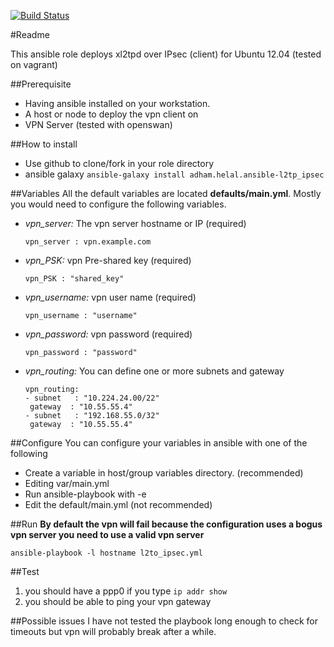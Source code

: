 [![Build Status](https://travis-ci.org/ahelal/ansible-l2tp_ipsec.svg?branch=master)](https://travis-ci.org/ahelal/ansible-l2tp_ipsec)

#Readme

This ansible role deploys xl2tpd over IPsec (client) for Ubuntu 12.04 (tested on vagrant)

##Prerequisite
* Having ansible installed on your workstation. 
* A host or node to deploy the vpn client on
* VPN Server (tested with openswan)

##How to install
* Use github to clone/fork in your role directory
* ansible galaxy ```ansible-galaxy install adham.helal.ansible-l2tp_ipsec ```

##Variables 
  All the default variables are located **defaults/main.yml**. Mostly you would need to configure the following variables. 

  - *vpn_server:* The vpn server hostname or IP (required)

    ```vpn_server : vpn.example.com```

  - *vpn_PSK:* vpn Pre-shared key (required)

    ```vpn_PSK : "shared_key"```
  
  - *vpn_username:* vpn user name (required)

    ```vpn_username : "username"```
    
  - *vpn_password:* vpn password (required)

    ```vpn_password : "password"```  
    
  - *vpn_routing:* You can define one or more subnets and gateway
 
      ```
     vpn_routing:
     - subnet   : "10.224.24.00/22"
       gateway  : "10.55.55.4"
     - subnet   : "192.168.55.0/32"
       gateway  : "10.55.55.4"
      ```
##Configure
You can configure your variables in ansible with one of the following

 * Create a variable in host/group variables directory. (recommended)
 * Editing var/main.yml
 * Run ansible-playbook with -e
 * Edit the default/main.yml (not recommended)

##Run
**By default the vpn will fail because the configuration uses a bogus vpn server you need to use a valid vpn server**
    
  ```ansible-playbook -l hostname l2to_ipsec.yml```

##Test
 1. you should have a ppp0 if you type ```ip addr show```
 2. you should be able to ping your vpn gateway 

##Possible issues
I have not tested the playbook long enough to check for timeouts but vpn will probably break after a while. 
